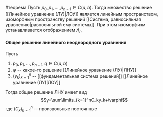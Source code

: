 #теорема
Пусть $p_0,p_1,\dots,p_{n-1}\in C(a,b)$. Тогда множество решение [[Линейное уравнение (ЛУ)|ЛОУ]] является линейным пространством, изоморфным пространству решений [[Система, равносильная уравнению|равносильной ему системы]]. При этом изоморфизм устанавливается отображением $\Lambda_n$
#### Общее решение линейного неоднородного уравнения
Пусть 
1. $p_0,p_1,\dots,p_{n-1},q\in C(a,b)$
2. $\varphi$ -- какое-то решение [[Линейное уравнение (ЛУ)|ЛНУ]]
3. $(y_k)_{k=1}^n$ -- [[фундаментальная система решений]] [[Линейное уравнение (ЛУ)|ЛОУ]]

Тогда общее решение ЛНУ имеет вид
$$y=\sum\limits_{k=1}^nC_ky_k+\varphi$$
где $(C_k)_{k=1}^n$ -- произвольные постоянные
